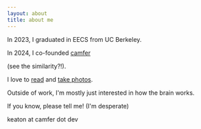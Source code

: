 ```yaml
---
layout: about
title: about me
---
```

In 2023, I graduated in EECS from UC Berkeley.

In 2024, I co-founded [camfer](https://camfer.dev) 

(see the similarity?!).

I love to [read](/reads) and [take photos](https://www.keat.one).

Outside of work, I'm mostly just interested in how the brain works. 

If you know, please tell me! (I'm desperate)

keaton at camfer dot dev